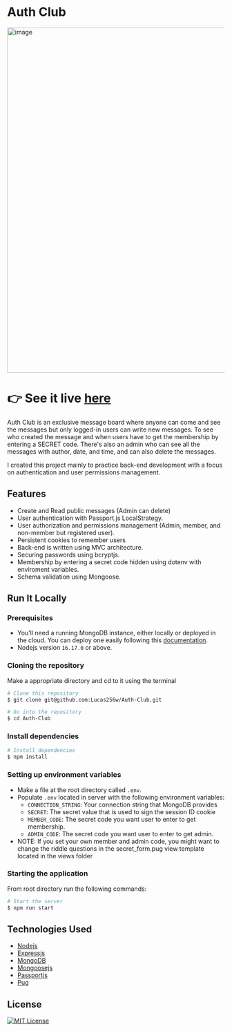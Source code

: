 # Auth Club

<img width="800" alt="image" src="https://github.com/Lucas256w/Auth-Club/assets/112456075/54421c58-c2a7-4d90-94ca-abcfacf9d1cf">

# **:point_right: See it live [here](https://auth-club.up.railway.app/)**

Auth Club is an exclusive message board where anyone can come and see the messages but only logged-in users can write new messages. To see who created the message and when users have to get the membership by entering a SECRET code. There's also an admin who can see all the messages with author, date, and time, and can also delete the messages.

I created this project mainly to practice back-end development with a focus on authentication and user permissions management.

## Features

- Create and Read public messages (Admin can delete)
- User authentication with Passport.js LocalStrategy.
- User authorization and permissions management (Admin, member, and non-member but registered user).
- Persistent cookies to remember users
- Back-end is written using MVC architecture.
- Securing passwords using bcryptjs.
- Membership by entering a secret code hidden using dotenv with enviroment variables.
- Schema validation using Mongoose.

## Run It Locally

### Prerequisites

- You'll need a running MongoDB instance, either locally or deployed in the cloud. You can deploy one easily following this [documentation](https://www.mongodb.com/docs/atlas/getting-started/).
- Nodejs version `16.17.0` or above.

### Cloning the repository

Make a appropriate directory and cd to it using the terminal

```bash
# Clone this repository
$ git clone git@github.com:Lucas256w/Auth-Club.git

# Go into the repository
$ cd Auth-Club
```

### Install dependencies

```bash
# Install dependencies
$ npm install
```

### Setting up environment variables

- Make a file at the root directory called `.env`.
- Populate `.env` located in server with the following environment variables:
  - `CONNECTION_STRING`: Your connection string that MongoDB provides
  - `SECRET`: The secret value that is used to sign the session ID cookie
  - `MEMBER_CODE`: The secret code you want user to enter to get membership.
  - `ADMIN_CODE`: The secret code you want user to enter to get admin.
- NOTE: If you set your own member and admin code, you might want to change the riddle questions in the secret_form.pug view template located in the views folder

### Starting the application

From root directory run the following commands:

```bash
# Start the server
$ npm run start

```

## Technologies Used

- [Nodejs](https://nodejs.org/)
- [Expressjs](https://expressjs.com/)
- [MongoDB](https://www.mongodb.com/)
- [Mongoosejs](https://mongoosejs.com/)
- [Passportjs](https://www.passportjs.org/)
- [Pug](https://pugjs.org/api/getting-started.html)

## License

<a href="https://github.com/rahimratnani/members-only/blob/main/LICENSE">
    <img src="https://img.shields.io/badge/license-MIT-blue.svg?style=flat-square" alt="MIT License">
</a>
